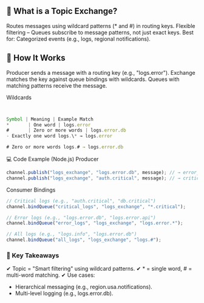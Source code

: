 ## 🔹 What is a Topic Exchange?

Routes messages using wildcard patterns (\* and #) in routing keys.
Flexible filtering – Queues subscribe to message patterns, not just exact keys.
Best for: Categorized events (e.g., logs, regional notifications).

## 🔧 How It Works

Producer sends a message with a routing key (e.g., "logs.error").
Exchange matches the key against queue bindings with wildcards.
Queues with matching patterns receive the message.

Wildcards

```javascript


Symbol | Meaning | Example Match
*       | One word | logs.error
#       | Zero or more words | logs.error.db
- Exactly one word logs.\* → logs.error

# Zero or more words logs.# → logs.error.db
```

💻 Code Example (Node.js)
Producer

```javascript
channel.publish("logs_exchange", "logs.error.db", message); // → error_logs + all_logs
channel.publish("logs_exchange", "auth.critical", message); // → critical_logs
```

Consumer Bindings

```javascript
// Critical logs (e.g., "auth.critical", "db.critical")
channel.bindQueue("critical_logs", "logs_exchange", "*.critical");

// Error logs (e.g., "logs.error.db", "logs.error.api")
channel.bindQueue("error_logs", "logs_exchange", "logs.error.*");

// All logs (e.g., "logs.info", "logs.error.db")
channel.bindQueue("all_logs", "logs_exchange", "logs.#");
```

### 🎯 Key Takeaways

✔ Topic = "Smart filtering" using wildcard patterns.
✔ \* = single word, # = multi-word matching.
✔ Use cases:

- Hierarchical messaging (e.g., region.usa.notifications).
- Multi-level logging (e.g., logs.error.db).
